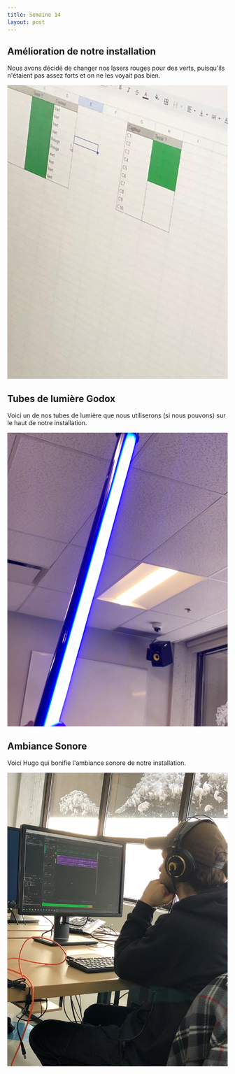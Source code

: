 ```yaml
---
title: Semaine 14
layout: post
---
```


## Amélioration de notre installation


Nous avons décidé de changer nos lasers rouges pour des verts, puisqu'ils n'étaient pas assez forts et on ne les voyait pas bien.  


![Image de changement de lasers rouges pour des verts](../medias/lasers_verts.jpg)


## Tubes de lumière Godox

Voici un de nos tubes de lumière que nous utiliserons (si nous pouvons) sur le haut de notre installation.

![Image de tube de lumière](../medias/tube_lumiere.jpg)

## Ambiance Sonore

Voici Hugo qui bonifie l'ambiance sonore de notre installation.

![Hugo qui travaille](../medias/hugo_ambiance.jpg)